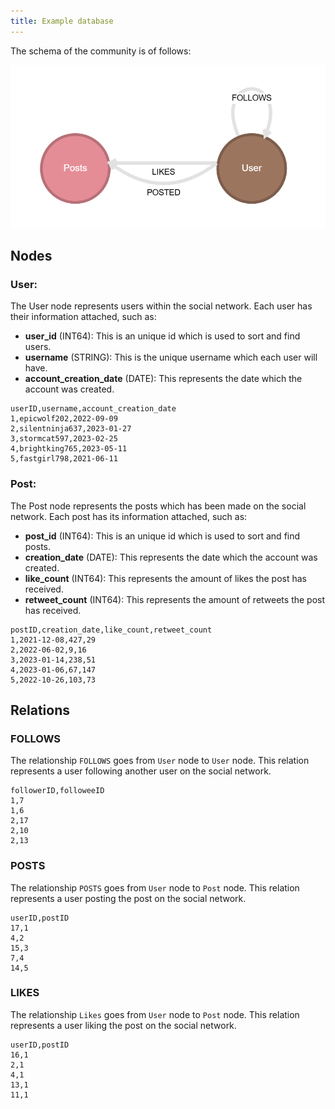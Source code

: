 ```yaml
---
title: Example database
---
```


The schema of the community is of follows:

![Graph Schema](./Graph_Schema.png)

## Nodes
### **User**: 
The User node represents users within the social network. Each user has their information attached, such as:
- **user_id** (INT64): This is an unique id which is used to sort and find users.
- **username** (STRING): This is the unique username which each user will have.
- **account_creation_date** (DATE): This represents the date which the account was created.
```
userID,username,account_creation_date
1,epicwolf202,2022-09-09
2,silentninja637,2023-01-27
3,stormcat597,2023-02-25
4,brightking765,2023-05-11
5,fastgirl798,2021-06-11
```

### **Post**:
The Post node represents the posts which has been made on the social network. Each post has its information attached, such as:
- **post_id** (INT64): This is an unique id which is used to sort and find posts.
- **creation_date** (DATE): This represents the date which the account was created.
- **like_count** (INT64): This represents the amount of likes the post has received.
- **retweet_count** (INT64): This represents the amount of retweets the post has received.
```
postID,creation_date,like_count,retweet_count
1,2021-12-08,427,29
2,2022-06-02,9,16
3,2023-01-14,238,51
4,2023-01-06,67,147
5,2022-10-26,103,73
```

## Relations
### **FOLLOWS**
The relationship `FOLLOWS` goes from `User` node to `User` node. This relation represents a user following another user on the social network.
```
followerID,followeeID
1,7
1,6
2,17
2,10
2,13
```

### **POSTS** 
The relationship `POSTS` goes from `User` node to `Post` node. This relation represents a user posting the post on the social network.
```
userID,postID
17,1
4,2
15,3
7,4
14,5
```

### **LIKES**
The relationship `Likes` goes from `User` node to `Post` node. This relation represents a user liking the post on the social network.
```
userID,postID
16,1
2,1
4,1
13,1
11,1
```